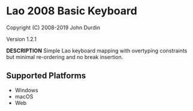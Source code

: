 Lao 2008 Basic Keyboard
=====================

Copyright (C) 2008-2019 John Durdin

Version 1.2.1

__DESCRIPTION__
Simple Lao keyboard mapping with overtyping constraints but minimal re-ordering and no break insertion.


Supported Platforms
-------------------
 * Windows
 * macOS
 * Web
